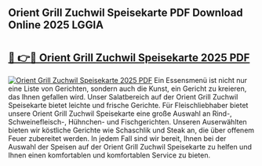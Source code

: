 ## Orient Grill Zuchwil Speisekarte PDF Download Online 2025 LGGIA

# <h2><a href="http://gcczl7h.nevu.top/?p=Orient+Grill+Zuchwil+Speisekarte">🔗 👉🔴 Orient Grill Zuchwil Speisekarte 2025 PDF</a></h2>

[![Orient Grill Zuchwil Speisekarte 2025 PDF](https://i.imgur.com/dBaPXMq.png)](http://gcczl7h.nevu.top/?p=Orient+Grill+Zuchwil+Speisekarte)
Ein Essensmenü ist nicht nur eine Liste von Gerichten, sondern auch die Kunst, ein Gericht zu kreieren, das Ihnen gefallen wird. Unser Salatbereich auf der Orient Grill Zuchwil Speisekarte bietet leichte und frische Gerichte. Für Fleischliebhaber bietet unsere Orient Grill Zuchwil Speisekarte eine große Auswahl an Rind-, Schweinefleisch-, Hühnchen- und Fischgerichten. Unseren Auserwählten bieten wir köstliche Gerichte wie Schaschlik und Steak an, die über offenem Feuer zubereitet werden. In jedem Fall sind wir bereit, Ihnen bei der Auswahl der Speisen auf der Orient Grill Zuchwil Speisekarte zu helfen und Ihnen einen komfortablen und komfortablen Service zu bieten.
